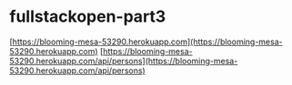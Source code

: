 # fullstackopen-part3

[https://blooming-mesa-53290.herokuapp.com](https://blooming-mesa-53290.herokuapp.com)
[https://blooming-mesa-53290.herokuapp.com/api/persons](https://blooming-mesa-53290.herokuapp.com/api/persons)
